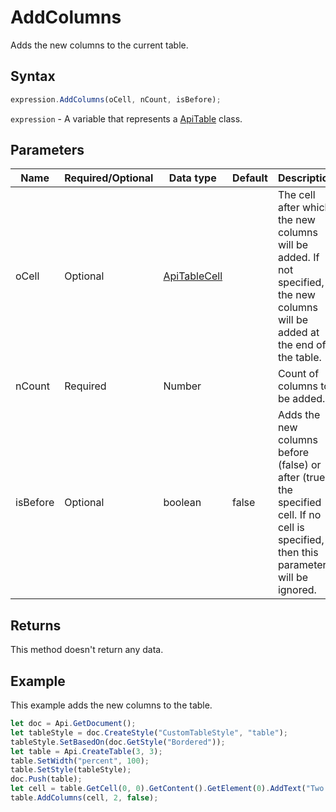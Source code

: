 # AddColumns

Adds the new columns to the current table.

## Syntax

```javascript
expression.AddColumns(oCell, nCount, isBefore);
```

`expression` - A variable that represents a [ApiTable](../ApiTable.md) class.

## Parameters

| **Name** | **Required/Optional** | **Data type** | **Default** | **Description** |
| ------------- | ------------- | ------------- | ------------- | ------------- |
| oCell | Optional | [ApiTableCell](../../ApiTableCell/ApiTableCell.md) |  | The cell after which the new columns will be added. If not specified, the new columns will be added at the end of the table. |
| nCount | Required | Number |  | Count of columns to be added. |
| isBefore | Optional | boolean | false | Adds the new columns before (false) or after (true) the specified cell. If no cell is specified, then this parameter will be ignored. |

## Returns

This method doesn't return any data.

## Example

This example adds the new columns to the table.

```javascript editor-docx
let doc = Api.GetDocument();
let tableStyle = doc.CreateStyle("CustomTableStyle", "table");
tableStyle.SetBasedOn(doc.GetStyle("Bordered"));
let table = Api.CreateTable(3, 3);
table.SetWidth("percent", 100);
table.SetStyle(tableStyle);
doc.Push(table);
let cell = table.GetCell(0, 0).GetContent().GetElement(0).AddText("Two new columns were added after this cell.");
table.AddColumns(cell, 2, false);
```
